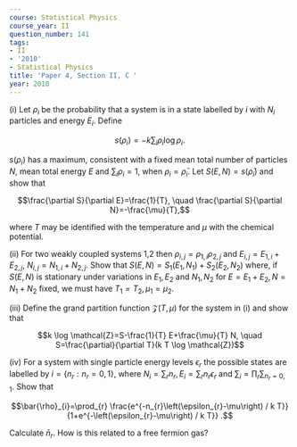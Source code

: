 ```yaml
---
course: Statistical Physics
course_year: II
question_number: 141
tags:
- II
- '2010'
- Statistical Physics
title: 'Paper 4, Section II, C '
year: 2010
---
```




(i) Let $\rho_{i}$ be the probability that a system is in a state labelled by $i$ with $N_{i}$ particles and energy $E_{i}$. Define

$$s\left(\rho_{i}\right)=-k \sum_{i} \rho_{i} \log \rho_{i} .$$

$s\left(\rho_{i}\right)$ has a maximum, consistent with a fixed mean total number of particles $N$, mean total energy $E$ and $\sum_{i} \rho_{i}=1$, when $\rho_{i}=\bar{\rho}_{i}$. Let $S(E, N)=s\left(\bar{\rho}_{i}\right)$ and show that

$$\frac{\partial S}{\partial E}=\frac{1}{T}, \quad \frac{\partial S}{\partial N}=-\frac{\mu}{T},$$

where $T$ may be identified with the temperature and $\mu$ with the chemical potential.

(ii) For two weakly coupled systems 1,2 then $\rho_{i, j}=\rho_{1, i} \rho_{2, j}$ and $E_{i, j}=E_{1, i}+E_{2, j}$, $N_{i, j}=N_{1, i}+N_{2, j}$. Show that $S(E, N)=S_{1}\left(E_{1}, N_{1}\right)+S_{2}\left(E_{2}, N_{2}\right)$ where, if $S(E, N)$ is stationary under variations in $E_{1}, E_{2}$ and $N_{1}, N_{2}$ for $E=E_{1}+E_{2}, N=N_{1}+N_{2}$ fixed, we must have $T_{1}=T_{2}, \mu_{1}=\mu_{2}$.

(iii) Define the grand partition function $\mathcal{Z}(T, \mu)$ for the system in (i) and show that

$$k \log \mathcal{Z}=S-\frac{1}{T} E+\frac{\mu}{T} N, \quad S=\frac{\partial}{\partial T}(k T \log \mathcal{Z})$$

(iv) For a system with single particle energy levels $\epsilon_{r}$ the possible states are labelled by $i=\left\{n_{r}: n_{r}=0,1\right\}$, where $N_{i}=\sum_{r} n_{r}, E_{i}=\sum_{r} n_{r} \epsilon_{r}$ and $\sum_{i}=\prod_{r} \sum_{n_{r}=0,1}$. Show that

$$\bar{\rho}_{i}=\prod_{r} \frac{e^{-n_{r}\left(\epsilon_{r}-\mu\right) / k T}}{1+e^{-\left(\epsilon_{r}-\mu\right) / k T}} .$$

Calculate $\bar{n}_{r}$. How is this related to a free fermion gas?